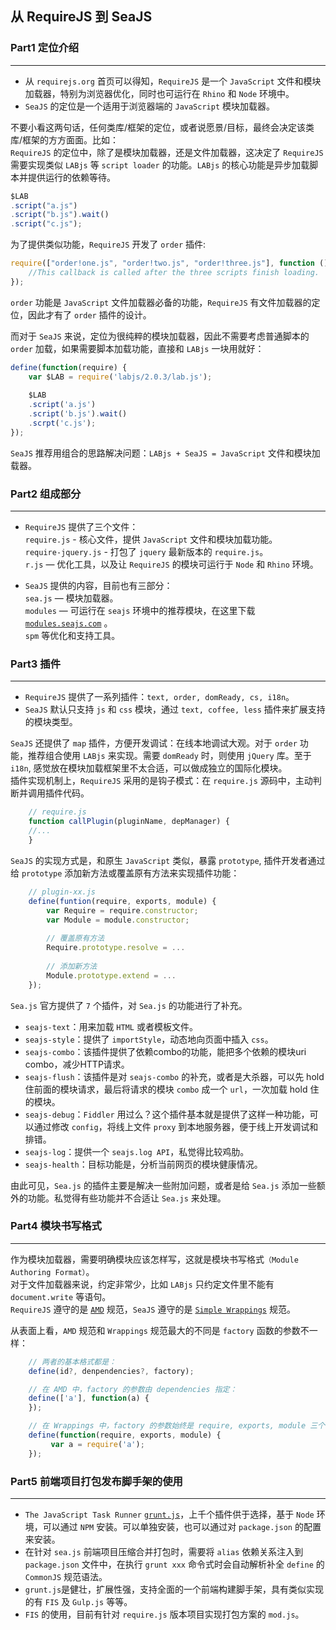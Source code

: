 ## 从 RequireJS 到 SeaJS

### Part1 定位介绍
---
- 从 `requirejs.org` 首页可以得知，`RequireJS` 是一个 `JavaScript` 文件和模块加载器，特别为浏览器优化，同时也可运行在 `Rhino` 和 `Node` 环境中。
- `SeaJS` 的定位是一个适用于浏览器端的 `JavaScript` 模块加载器。

不要小看这两句话，任何类库/框架的定位，或者说愿景/目标，最终会决定该类库/框架的方方面面。比如：  
`RequireJS` 的定位中，除了是模块加载器，还是文件加载器，这决定了 `RequireJS` 需要实现类似 `LABjs` 等 `script loader` 的功能。`LABjs` 的核心功能是异步加载脚本并提供运行的依赖等待。

``` javascript
$LAB
.script("a.js")
.script("b.js").wait()
.script("c.js");
```

为了提供类似功能，`RequireJS` 开发了 `order` 插件:  
``` javascript
require(["order!one.js", "order!two.js", "order!three.js"], function () {
    //This callback is called after the three scripts finish loading.
});
```

`order` 功能是 `JavaScript` 文件加载器必备的功能，`RequireJS` 有文件加载器的定位，因此才有了 `order` 插件的设计。

而对于 `SeaJS` 来说，定位为很纯粹的模块加载器，因此不需要考虑普通脚本的 `order` 加载，如果需要脚本加载功能，直接和 `LABjs` 一块用就好：

``` javascript
define(function(require) {
    var $LAB = require('labjs/2.0.3/lab.js');
    
    $LAB
    .script('a.js')
    .script('b.js').wait()
    .scrpt('c.js');
});
```

`SeaJS` 推荐用组合的思路解决问题：`LABjs + SeaJS = JavaScript` 文件和模块加载器。

### Part2 组成部分
---

- `RequireJS` 提供了三个文件：  
    `require.js` - 核心文件，提供 `JavaScript` 文件和模块加载功能。  
    `require-jquery.js` - 打包了 `jquery` 最新版本的 `require.js`。  
    `r.js` — 优化工具，以及让 `RequireJS` 的模块可运行于 `Node` 和 `Rhino` 环境。  

- `SeaJS` 提供的内容，目前也有三部分：  
    `sea.js` — 模块加载器。  
    `modules` — 可运行在 `seajs` 环境中的推荐模块，在这里下载 [`modules.seajs.com`](http://modules.seajs.com) 。  
    `spm` 等优化和支持工具。
    

### Part3 插件
---

- `RequireJS` 提供了一系列插件：`text, order, domReady, cs, i18n`。
- `SeaJS` 默认只支持 `js` 和 `css` 模块，通过 `text, coffee, less` 插件来扩展支持的模块类型。

`SeaJS` 还提供了 `map` 插件，方便开发调试：在线本地调试大观。对于 `order` 功能，推荐组合使用 `LABjs` 来实现。需要 `domReady` 时，则使用 `jQuery` 库。至于 `i18n`, 感觉放在模块加载框架里不太合适，可以做成独立的国际化模块。  
插件实现机制上，`RequireJS` 采用的是钩子模式：在 `require.js` 源码中，主动判断并调用插件代码。

``` javascript
    // require.js
    function callPlugin(pluginName, depManager) {
    //...
    }
```

`SeaJS` 的实现方式是，和原生 `JavaScript` 类似，暴露 `prototype`, 插件开发者通过给 `prototype` 添加新方法或覆盖原有方法来实现插件功能：

``` javascript
    // plugin-xx.js
    define(funtion(require, exports, module) {
        var Require = require.constructor;
        var Module = module.constructor;
 
        // 覆盖原有方法
        Require.prototype.resolve = ...
 
        // 添加新方法
        Module.prototype.extend = ...
    });
```

`Sea.js` 官方提供了 `7` 个插件，对 `Sea.js` 的功能进行了补充。

- `seajs-text`：用来加载 `HTML` 或者模板文件。
- `seajs-style`：提供了 `importStyle`，动态地向页面中插入 `css`。  
- `seajs-combo`：该插件提供了依赖combo的功能，能把多个依赖的模块uri combo，减少HTTP请求。  
- `seajs-flush`：该插件是对 `seajs-combo` 的补充，或者是大杀器，可以先 hold 住前面的模块请求，最后将请求的模块 `combo` 成一个 `url`，一次加载 hold 住的模块。  
- `seajs-debug`：`Fiddler` 用过么？这个插件基本就是提供了这样一种功能，可以通过修改 `config`，将线上文件 `proxy` 到本地服务器，便于线上开发调试和排错。  
- `seajs-log`：提供一个 `seajs.log API`，私觉得比较鸡肋。  
- `seajs-health`：目标功能是，分析当前网页的模块健康情况。  

由此可见，`Sea.js` 的插件主要是解决一些附加问题，或者是给 `Sea.js` 添加一些额外的功能。私觉得有些功能并不合适让 `Sea.js` 来处理。

### Part4 模块书写格式
---

作为模块加载器，需要明确模块应该怎样写，这就是模块书写格式`（Module Authoring Format）`。  
对于文件加载器来说，约定非常少，比如 `LABjs` 只约定文件里不能有 `document.write` 等语句。  
`RequireJS` 遵守的是 [`AMD`](http://wiki.commonjs.org/wiki/Modules/AsynchronousDefinition) 规范，`SeaJS` 遵守的是 [`Simple Wrappings`](http://www.seajs.org) 规范。  

从表面上看，`AMD` 规范和 `Wrappings` 规范最大的不同是 `factory` 函数的参数不一样：

``` javascript
    // 两者的基本格式都是：
    define(id?, denpendencies?, factory);

    // 在 AMD 中，factory 的参数由 dependencies 指定：
    define(['a'], function(a) {
    });

    // 在 Wrappings 中，factory 的参数始终是 require, exports, module 三个：
    define(function(require, exports, module) {
         var a = require('a');
    });
```

### Part5 前端项目打包发布脚手架的使用
---

- `The JavaScript Task Runner` [`grunt.js`](http://www.gruntjs.com)，上千个插件供于选择，基于 `Node` 环境，可以通过 `NPM` 安装。可以单独安装，也可以通过对 `package.json` 的配置来安装。  
- 在针对 `sea.js` 前端项目压缩合并打包时，需要将 `alias` 依赖关系注入到 `package.json` 文件中，在执行 `grunt xxx` 命令式时会自动解析补全 `define` 的 `CommonJS` 规范语法。  
- `grunt.js`是健壮，扩展性强，支持全面的一个前端构建脚手架，具有类似实现的有 `FIS` 及 `Gulp.js` 等等。  
- `FIS` 的使用，目前有针对 `require.js` 版本项目实现打包方案的 `mod.js`。  
